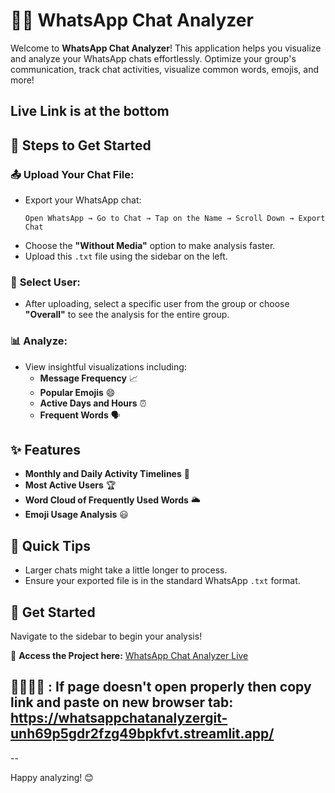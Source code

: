 # 📱💬 WhatsApp Chat Analyzer

Welcome to **WhatsApp Chat Analyzer**! This application helps you visualize and analyze your WhatsApp chats effortlessly. Optimize your group's communication, track chat activities, visualize common words, emojis, and more!

## Live Link is at the bottom

## 🚀 Steps to Get Started

### 📤 **Upload Your Chat File:**
- Export your WhatsApp chat:
  ```
  Open WhatsApp → Go to Chat → Tap on the Name → Scroll Down → Export Chat
  ```
- Choose the **"Without Media"** option to make analysis faster.
- Upload this `.txt` file using the sidebar on the left.

### 👤 **Select User:**
- After uploading, select a specific user from the group or choose **"Overall"** to see the analysis for the entire group.

### 📊 **Analyze:**
- View insightful visualizations including:
  - **Message Frequency** 📈
  - **Popular Emojis** 😄
  - **Active Days and Hours** ⏰
  - **Frequent Words** 🗣️

## ✨ Features
- **Monthly and Daily Activity Timelines** 📅
- **Most Active Users** 🏆
- **Word Cloud of Frequently Used Words** 🌥️
- **Emoji Usage Analysis** 😃

## 📢 Quick Tips
- Larger chats might take a little longer to process.
- Ensure your exported file is in the standard WhatsApp `.txt` format.

## 💼 Get Started
Navigate to the sidebar to begin your analysis! 

🔗 **Access the Project here:** [WhatsApp Chat Analyzer Live](https://whatsappchatanalyzergit-unh69p5gdr2fzg49bpkfvt.streamlit.app/)

## 📢📢📢📢 : If page doesn't open properly then copy link and paste on new browser tab: https://whatsappchatanalyzergit-unh69p5gdr2fzg49bpkfvt.streamlit.app/
--

Happy analyzing! 😊

